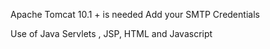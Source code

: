 Apache Tomcat 10.1 + is needed 
Add your SMTP Credentials 

Use of Java Servlets , JSP, HTML and Javascript 
